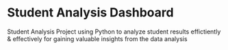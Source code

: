 # Student Analysis Dashboard
Student Analysis Project using Python to analyze student results effictiently & effectively for gaining valuable insights from the data analysis
